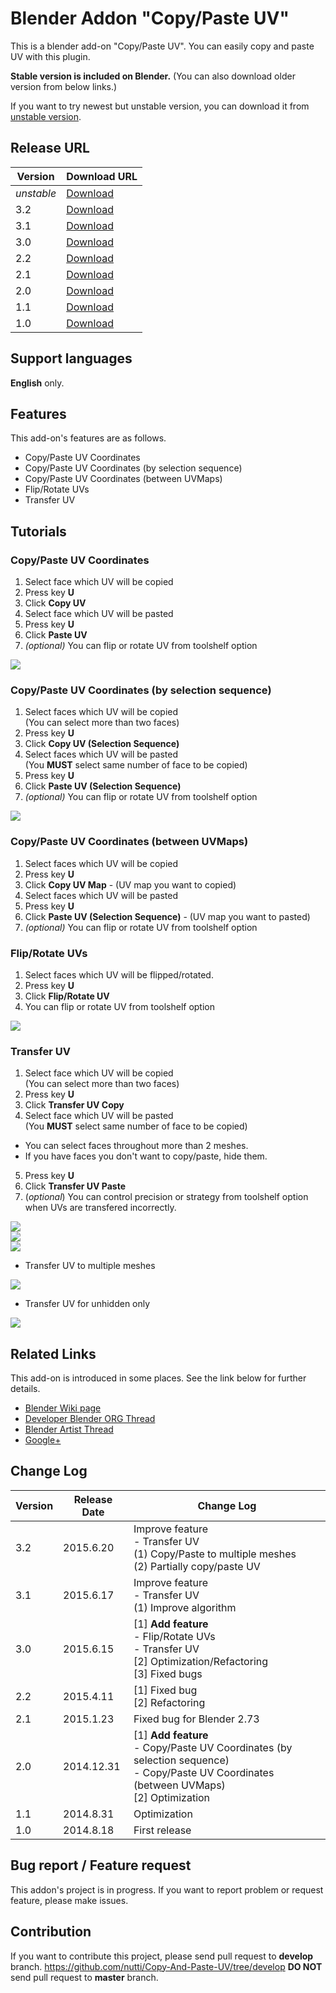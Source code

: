 # Blender Addon "Copy/Paste UV"

This is a blender add-on "Copy/Paste UV".
You can easily copy and paste UV with this plugin.

**Stable version is included on Blender.**
(You can also download older version from below links.)

If you want to try newest but unstable version, you can download it from [unstable version](https://github.com/nutti/Copy-And-Paste-UV/archive/develop.zip).

## Release URL

|Version|Download URL|
|---|---|
|*unstable*|[Download](https://github.com/nutti/Copy-And-Paste-UV/archive/develop.zip)|
|3.2|[Download](https://github.com/nutti/Copy-And-Paste-UV/releases/tag/v3.2)|
|3.1|[Download](https://github.com/nutti/Copy-And-Paste-UV/releases/tag/v3.1)|
|3.0|[Download](https://github.com/nutti/Copy-And-Paste-UV/releases/tag/v3.0)|
|2.2|[Download](https://github.com/nutti/Copy-And-Paste-UV/releases/tag/v2.2)|
|2.1|[Download](https://github.com/nutti/Copy-And-Paste-UV/releases/tag/v2.1)|
|2.0|[Download](https://github.com/nutti/Copy-And-Paste-UV/releases/tag/v2.0)|
|1.1|[Download](https://github.com/nutti/Copy-And-Paste-UV/releases/tag/v1.1)|
|1.0|[Download](https://github.com/nutti/Copy-And-Paste-UV/releases/tag/v1.0)|

## Support languages

**English** only.

## Features

This add-on's features are as follows.

* Copy/Paste UV Coordinates
* Copy/Paste UV Coordinates (by selection sequence)
* Copy/Paste UV Coordinates (between UVMaps)
* Flip/Rotate UVs
* Transfer UV

## Tutorials

### Copy/Paste UV Coordinates

1. Select face which UV will be copied
2. Press key **U**
3. Click **Copy UV**
4. Select face which UV will be pasted
5. Press key **U**
6. Click **Paste UV**
7. *(optional)* You can flip or rotate UV from toolshelf option

[![](http://img.youtube.com/vi/Iy1RI6KNZ_M/0.jpg)](https://www.youtube.com/watch?v=Iy1RI6KNZ_M)

### Copy/Paste UV Coordinates (by selection sequence)

1. Select faces which UV will be copied  
(You can select more than two faces)
2. Press key **U**
3. Click **Copy UV (Selection Sequence)**
4. Select faces which UV will be pasted  
(You **MUST** select same number of face to be copied)
5. Press key **U**
6. Click **Paste UV (Selection Sequence)**
7. *(optional)* You can flip or rotate UV from toolshelf option

[![](http://img.youtube.com/vi/K4DToZHc768/0.jpg)](https://www.youtube.com/watch?v=K4DToZHc768)

### Copy/Paste UV Coordinates (between UVMaps)

1. Select faces which UV will be copied
2. Press key **U**
3. Click **Copy UV Map** - (UV map you want to copied)
4. Select faces which UV will be pasted
5. Press key **U**
6. Click **Paste UV (Selection Sequence)** - (UV map you want to pasted)
7. *(optional)* You can flip or rotate UV from toolshelf option

### Flip/Rotate UVs

1. Select faces which UV will be flipped/rotated.
2. Press key **U**
3. Click **Flip/Rotate UV**
4. You can flip or rotate UV from toolshelf option

[![](http://img.youtube.com/vi/qp2Kn1fN96Q/0.jpg)](https://www.youtube.com/watch?v=qp2Kn1fN96Q)

### Transfer UV

1. Select face which UV will be copied  
(You can select more than two faces)
2. Press key **U**
3. Click **Transfer UV Copy**
4. Select face which UV will be pasted  
(You **MUST** select same number of face to be copied)
  * You can select faces throughout more than 2 meshes.
  * If you have faces you don't want to copy/paste, hide them.
5. Press key **U**
6. Click **Transfer UV Paste**
7. (*optional*) You can control precision or strategy from toolshelf option when UVs are transfered incorrectly.

[![](http://img.youtube.com/vi/rbP0hExl3Zc/0.jpg)](https://www.youtube.com/watch?v=rbP0hExl3Zc)  
[![](http://img.youtube.com/vi/p1W6jugsyZw/0.jpg)](https://www.youtube.com/watch?v=p1W6jugsyZw)  
[![](http://img.youtube.com/vi/LicrCKTV5kM/0.jpg)](https://www.youtube.com/watch?v=LicrCKTV5kM)  

* Transfer UV to multiple meshes

[![](http://img.youtube.com/vi/ddq1J_y1RMc/0.jpg)](https://www.youtube.com/watch?v=ddq1J_y1RMc)  

* Transfer UV for unhidden only

[![](http://img.youtube.com/vi/WPtzYej6n0Y/0.jpg)](https://www.youtube.com/watch?v=WPtzYej6n0Y)

## Related Links

This add-on is introduced in some places.
See the link below for further details.

* [Blender Wiki page](http://wiki.blender.org/index.php/Extensions:2.6/Py/Scripts/UV/Copy_Paste_UVs)
* [Developer Blender ORG Thread](https://developer.blender.org/T38460)
* [Blender Artist Thread](http://blenderartists.org/forum/showthread.php?348421-Addon-Copy-and-Paste-UV-Coordinates)
* [Google+](https://plus.google.com/100058529622539760372/posts/82eS2tGE6Nc)

## Change Log
|Version|Release Date|Change Log|
|---|---|---|
|3.2|2015.6.20|Improve feature<br> - Transfer UV<br>(1) Copy/Paste to multiple meshes<br>(2) Partially copy/paste UV|
|3.1|2015.6.17|Improve feature<br> - Transfer UV<br>(1) Improve algorithm|
|3.0|2015.6.15|[1] **Add feature**<br> - Flip/Rotate UVs<br> - Transfer UV<br>[2] Optimization/Refactoring<br>[3] Fixed bugs|
|2.2|2015.4.11|[1] Fixed bug<br>[2] Refactoring|
|2.1|2015.1.23|Fixed bug for Blender 2.73|
|2.0|2014.12.31|[1] **Add feature**<br> - Copy/Paste UV Coordinates (by selection sequence)<br> - Copy/Paste UV Coordinates (between UVMaps)<br>[2] Optimization|
|1.1|2014.8.31|Optimization|
|1.0|2014.8.18|First release|


## Bug report / Feature request

This addon's project is in progress.
If you want to report problem or request feature, please make issues.

## Contribution

If you want to contribute this project, please send pull request to **develop** branch.
https://github.com/nutti/Copy-And-Paste-UV/tree/develop
**DO NOT** send pull request to **master** branch.  
